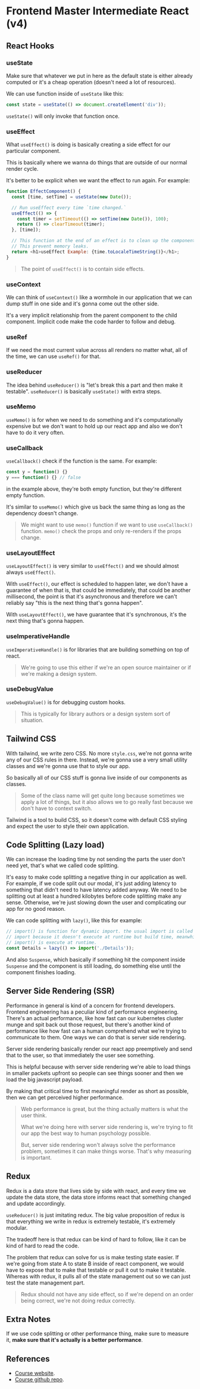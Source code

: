 # Frontend Master Intermediate React (v4)

## React Hooks

### useState

Make sure that whatever we put in here as the default state is either already
computed or it's a cheap operation (doesn't need a lot of resources).

We can use function inside of `useState` like this:
```javascript
const state = useState(() => document.createElement('div'));
```

`useState()` will only invoke that function once.

### useEffect

What `useEffect()` is doing is basically creating a side effect for our
particular component.

This is basically where we wanna do things that are outside of our normal
render cycle.

It's better to be explicit when we want the effect to run again. For example:
```javascript
function EffectComponent() {
  const [time, setTime] = useState(new Date());

  // Run useEffect every time `time changed.`
  useEffect(() => {
    const timer = setTimeout(() => setTime(new Date()), 100);
    return () => clearTimeout(timer);
  }, [time]);

  // This function at the end of an effect is to clean up the component.
  // This prevent memory leaks.
  return <h1>useEffect Example: {time.toLocaleTimeString()}</h1>;
}
```

> The point of `useEffect()` is to contain side effects.

### useContext

We can think of `useContext()` like a wormhole in our application that we
can dump stuff in one side and it's gonna come out the other side.

It's a very implicit relationship from the parent component to the child
component. Implicit code make the code harder to follow and debug.

### useRef

If we need the most current value across all renders no matter what, all of
the time, we can use `useRef()` for that.

### useReducer

The idea behind `useReducer()` is "let's break this a part and then make it
testable". `useReducer()` is basically `useState()` with extra steps.

### useMemo

`useMemo()` is for when we need to do something and it's computationally
expensive but we don't want to hold up our react app and also we don't have
to do it very often.

### useCallback

`useCallback()` check if the function is the same. For example:
```javascript
const y = function() {}
y === function() {} // false
```

in the example above, they're both empty function, but they're different
empty function.

It's similar to `useMemo()` which give us back the same thing as long as the
dependency doesn't change.

> We might want to use `memo()` function if we want to use `useCallback()`
> function. `memo()` check the props and only re-renders if the props change.

### useLayoutEffect

`useLayoutEffect()` is very similar to `useEffect()` and we should almost
always `useEffect()`.

With `useEffect()`, our effect is scheduled to happen later, we don't have a
guarantee of when that is, that could be immediately, that could be another
millisecond, the point is that it's asynchronous and therefore we can't
reliably say "this is the next thing that's gonna happen".

With `useLayoutEffect()`, we have guarantee that it's synchronous, it's the
next thing that's gonna happen.

### useImperativeHandle

`useImperativeHandle()` is for libraries that are building something on top of
react.

> We're going to use this either if we're an open source maintainer or if
> we're making a design system.

### useDebugValue

`useDebugValue()` is for debugging custom hooks.

> This is typically for library authors or a design system sort of situation.

## Tailwind CSS

With tailwind, we write zero CSS. No more `style.css`, we're not gonna write
any of our CSS rules in there. Instead, we're gonna use a very small utility
classes and we're gonna use that to style our app.

So basically all of our CSS stuff is gonna live inside of our components as
classes.

> Some of the class name will get quite long because sometimes we apply a lot
> of things, but it also allows we to go really fast because we don't have
> to context switch.

Tailwind is a tool to build CSS, so it doesn't come with default CSS styling
and expect the user to style their own application.

## Code Splitting (Lazy load)

We can increase the loading time by not sending the parts the user don't need
yet, that's what we called code splitting.

It's easy to make code splitting a negative thing in our application as well.
For example, if we code split out our modal, it's just adding latency to
something that didn't need to have latency added anyway. We need to be
splitting out at least a hundred kilobytes before code splitting make any
sense. Otherwise, we're just slowing down the user and complicating our app
for no good reason.

We can code splitting with `lazy()`, like this for example:
```javascript
// import() is function for dynamic import. the usual import is called static
// import because it doesn't execute at runtime but build time, meanwhile the
// import() is execute at runtime.
const Details = lazy(() => import('./Details'));
```

And also `Suspense`, which basically if something hit the component inside
`Suspense` and the component is still loading, do something else until the
component finishes loading.

## Server Side Rendering (SSR)

Performance in general is kind of a concern for frontend developers. Frontend
engineering has a peculiar kind of performance engineering. There's an actual
performance, like how fast can our kubernetes cluster munge and spit back out
those request, but there's another kind of performance like how fast can a
human comprehend what we're trying to communicate to them. One ways we can do
that is server side rendering.

Server side rendering basically render our react app preemptively and send
that to the user, so that immediately the user see something.

This is helpful because with server side rendering we're able to load things
in smaller packets upfront so people can see things sooner and then we load
the big javascript payload.

By making that critical time to first meaningful render as short as possible,
then we can get perceived higher performance.

> Web performance is great, but the thing actually matters is what the user
> think.
>
> What we're doing here with server side rendering is, we're trying to fit our
> app the best way to human psychology possible.
>
> But, server side rendering won't always solve the performance problem,
> sometimes it can make things worse. That's why measuring is important.

## Redux

Redux is a data store that lives side by side with react, and every time we
update the data store, the data store informs react that something changed and
update accordingly.

`useReducer()` is just imitating redux. The big value proposition of redux is
that everything we write in redux is extremely testable, it's extremely
modular.

The tradeoff here is that redux can be kind of hard to follow, like it can be
kind of hard to read the code.

The problem that redux can solve for us is make testing state easier. If
we're going from state A to state B inside of react component, we would have
to expose that to make that testable or pull it out to make it testable.
Whereas with redux, it pulls all of the state management out so we can just
test the state management part.

> Redux should not have any side effect, so if we're depend on an order being
> correct, we're not doing redux correctly.

## Extra Notes

If we use code splitting or other performance thing, make sure to measure it,
**make sure that it's actually is a better performance**.

## References

- [Course website](https://btholt.github.io/complete-intro-to-react-v7/lessons/intermediate-react-v4/welcome-to-intermediate-react-v4).
- [Course github repo](https://github.com/btholt/complete-intro-to-react-v7/tree/main/lessons).
